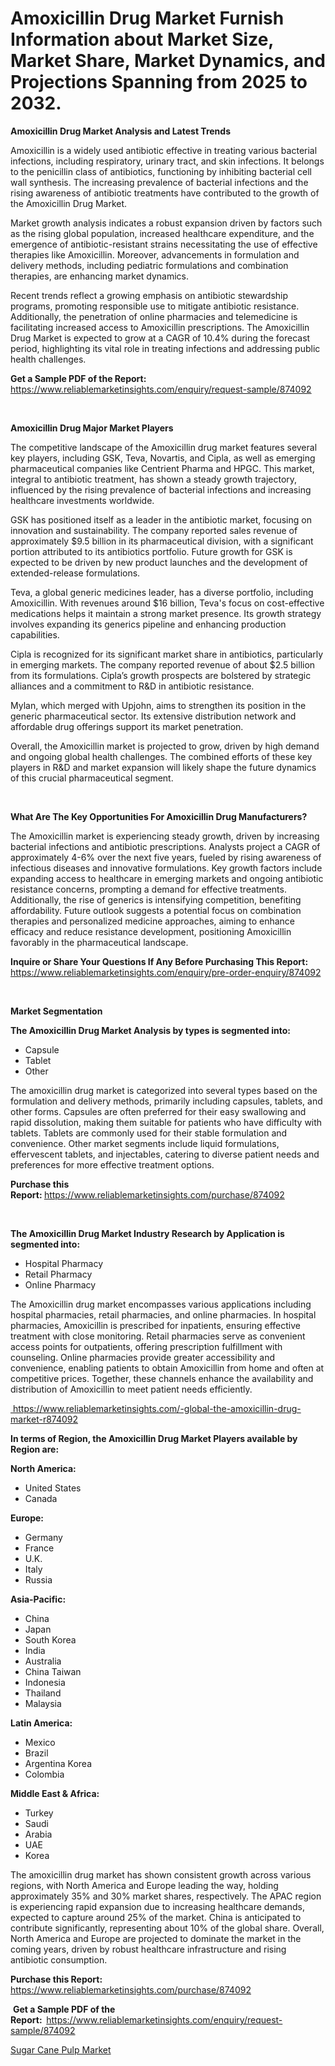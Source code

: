 <p><h1>Amoxicillin Drug Market Furnish Information about Market Size, Market Share, Market Dynamics, and Projections Spanning from 2025 to 2032.</h1></p><p><strong>Amoxicillin Drug Market Analysis and Latest Trends</strong></p>
<p><p>Amoxicillin is a widely used antibiotic effective in treating various bacterial infections, including respiratory, urinary tract, and skin infections. It belongs to the penicillin class of antibiotics, functioning by inhibiting bacterial cell wall synthesis. The increasing prevalence of bacterial infections and the rising awareness of antibiotic treatments have contributed to the growth of the Amoxicillin Drug Market. </p><p>Market growth analysis indicates a robust expansion driven by factors such as the rising global population, increased healthcare expenditure, and the emergence of antibiotic-resistant strains necessitating the use of effective therapies like Amoxicillin. Moreover, advancements in formulation and delivery methods, including pediatric formulations and combination therapies, are enhancing market dynamics. </p><p>Recent trends reflect a growing emphasis on antibiotic stewardship programs, promoting responsible use to mitigate antibiotic resistance. Additionally, the penetration of online pharmacies and telemedicine is facilitating increased access to Amoxicillin prescriptions. The Amoxicillin Drug Market is expected to grow at a CAGR of 10.4% during the forecast period, highlighting its vital role in treating infections and addressing public health challenges.</p></p>
<p><strong>Get a Sample PDF of the Report:&nbsp;</strong> <a href="https://www.reliablemarketinsights.com/enquiry/request-sample/874092?utm_campaign=3293&utm_medium=2&utm_source=Github&utm_content=ia&utm_term=30032025&utm_id=amoxicillin-drug">https://www.reliablemarketinsights.com/enquiry/request-sample/874092</a></p>
<p>&nbsp;</p>
<p><strong>Amoxicillin Drug Major Market Players</strong></p>
<p><p>The competitive landscape of the Amoxicillin drug market features several key players, including GSK, Teva, Novartis, and Cipla, as well as emerging pharmaceutical companies like Centrient Pharma and HPGC. This market, integral to antibiotic treatment, has shown a steady growth trajectory, influenced by the rising prevalence of bacterial infections and increasing healthcare investments worldwide.</p><p>GSK has positioned itself as a leader in the antibiotic market, focusing on innovation and sustainability. The company reported sales revenue of approximately $9.5 billion in its pharmaceutical division, with a significant portion attributed to its antibiotics portfolio. Future growth for GSK is expected to be driven by new product launches and the development of extended-release formulations.</p><p>Teva, a global generic medicines leader, has a diverse portfolio, including Amoxicillin. With revenues around $16 billion, Teva's focus on cost-effective medications helps it maintain a strong market presence. Its growth strategy involves expanding its generics pipeline and enhancing production capabilities.</p><p>Cipla is recognized for its significant market share in antibiotics, particularly in emerging markets. The company reported revenue of about $2.5 billion from its formulations. Cipla’s growth prospects are bolstered by strategic alliances and a commitment to R&D in antibiotic resistance.</p><p>Mylan, which merged with Upjohn, aims to strengthen its position in the generic pharmaceutical sector. Its extensive distribution network and affordable drug offerings support its market penetration. </p><p>Overall, the Amoxicillin market is projected to grow, driven by high demand and ongoing global health challenges. The combined efforts of these key players in R&D and market expansion will likely shape the future dynamics of this crucial pharmaceutical segment.</p></p>
<p>&nbsp;</p>
<p><strong>What Are The Key Opportunities For Amoxicillin Drug Manufacturers?</strong></p>
<p><p>The Amoxicillin market is experiencing steady growth, driven by increasing bacterial infections and antibiotic prescriptions. Analysts project a CAGR of approximately 4-6% over the next five years, fueled by rising awareness of infectious diseases and innovative formulations. Key growth factors include expanding access to healthcare in emerging markets and ongoing antibiotic resistance concerns, prompting a demand for effective treatments. Additionally, the rise of generics is intensifying competition, benefiting affordability. Future outlook suggests a potential focus on combination therapies and personalized medicine approaches, aiming to enhance efficacy and reduce resistance development, positioning Amoxicillin favorably in the pharmaceutical landscape.</p></p>
<p><strong>Inquire or Share Your Questions If Any Before Purchasing This Report:</strong> <a href="https://www.reliablemarketinsights.com/enquiry/pre-order-enquiry/874092?utm_campaign=3293&utm_medium=2&utm_source=Github&utm_content=ia&utm_term=30032025&utm_id=amoxicillin-drug">https://www.reliablemarketinsights.com/enquiry/pre-order-enquiry/874092</a></p>
<p>&nbsp;</p>
<p><strong>Market Segmentation</strong></p>
<p><strong>The Amoxicillin Drug Market Analysis by types is segmented into:</strong></p>
<p><ul><li>Capsule</li><li>Tablet</li><li>Other</li></ul></p>
<p><p>The amoxicillin drug market is categorized into several types based on the formulation and delivery methods, primarily including capsules, tablets, and other forms. Capsules are often preferred for their easy swallowing and rapid dissolution, making them suitable for patients who have difficulty with tablets. Tablets are commonly used for their stable formulation and convenience. Other market segments include liquid formulations, effervescent tablets, and injectables, catering to diverse patient needs and preferences for more effective treatment options.</p></p>
<p><strong>Purchase this Report:&nbsp;</strong><a href="https://www.reliablemarketinsights.com/purchase/874092?utm_campaign=3293&utm_medium=2&utm_source=Github&utm_content=ia&utm_term=30032025&utm_id=amoxicillin-drug">https://www.reliablemarketinsights.com/purchase/874092</a></p>
<p>&nbsp;</p>
<p><strong>The Amoxicillin Drug Market Industry Research by Application is segmented into:</strong></p>
<p><ul><li>Hospital Pharmacy</li><li>Retail Pharmacy</li><li>Online Pharmacy</li></ul></p>
<p><p>The Amoxicillin drug market encompasses various applications including hospital pharmacies, retail pharmacies, and online pharmacies. In hospital pharmacies, Amoxicillin is prescribed for inpatients, ensuring effective treatment with close monitoring. Retail pharmacies serve as convenient access points for outpatients, offering prescription fulfillment with counseling. Online pharmacies provide greater accessibility and convenience, enabling patients to obtain Amoxicillin from home and often at competitive prices. Together, these channels enhance the availability and distribution of Amoxicillin to meet patient needs efficiently.</p></p>
<p><a href="https://www.reliablemarketinsights.com/-global-the-amoxicillin-drug-market-r874092?utm_campaign=3293&utm_medium=2&utm_source=Github&utm_content=ia&utm_term=30032025&utm_id=amoxicillin-drug">&nbsp;https://www.reliablemarketinsights.com/-global-the-amoxicillin-drug-market-r874092</a></p>
<p><strong>In terms of Region, the Amoxicillin Drug Market Players available by Region are:</strong></p>
<p>
    <p> <strong> North America: </strong>
        <ul>
            <li>United States</li>
            <li>Canada</li>
        </ul>
        </p> 
    <p> <strong> Europe: </strong>
        <ul>
            <li>Germany</li>
            <li>France</li>
            <li>U.K.</li>
            <li>Italy</li>
            <li>Russia</li>
        </ul>
        </p> 
    <p> <strong> Asia-Pacific: </strong>
        <ul>
            <li>China</li>
            <li>Japan</li>
            <li>South Korea</li>
            <li>India</li>
            <li>Australia</li>
            <li>China Taiwan</li>
            <li>Indonesia</li>
            <li>Thailand</li>
            <li>Malaysia</li>
        </ul>
        </p> 
    <p> <strong> Latin America: </strong>
        <ul>
            <li>Mexico</li>
            <li>Brazil</li>
            <li>Argentina Korea</li>
            <li>Colombia</li>
        </ul>
        </p> 
    <p> <strong> Middle East & Africa: </strong>
        <ul>
            <li>Turkey</li>
            <li>Saudi</li>
            <li>Arabia</li>
            <li>UAE</li>
            <li>Korea</li>
        </ul>
    </p>
    </p>
<p><p>The amoxicillin drug market has shown consistent growth across various regions, with North America and Europe leading the way, holding approximately 35% and 30% market shares, respectively. The APAC region is experiencing rapid expansion due to increasing healthcare demands, expected to capture around 25% of the market. China is anticipated to contribute significantly, representing about 10% of the global share. Overall, North America and Europe are projected to dominate the market in the coming years, driven by robust healthcare infrastructure and rising antibiotic consumption.</p></p>
<p><strong>Purchase this Report: </strong><a href="https://www.reliablemarketinsights.com/purchase/874092?utm_campaign=3293&utm_medium=2&utm_source=Github&utm_content=ia&utm_term=30032025&utm_id=amoxicillin-drug">https://www.reliablemarketinsights.com/purchase/874092</a></p>
<p>&nbsp;<strong>Get a Sample PDF of the Report:&nbsp;&nbsp;</strong><a href="https://www.reliablemarketinsights.com/enquiry/request-sample/874092?utm_campaign=3293&utm_medium=2&utm_source=Github&utm_content=ia&utm_term=30032025&utm_id=amoxicillin-drug">https://www.reliablemarketinsights.com/enquiry/request-sample/874092</a></p>
<p><strong></strong></p>
<p><p><a href="https://github.com/iquiseeboli/Market-Research-Report-List-1/blob/main/sugar-cane-pulp-market.md?utm_campaign=3293&utm_medium=2&utm_source=Github&utm_content=ia&utm_term=30032025&utm_id=amoxicillin-drug">Sugar Cane Pulp Market</a></p></p>